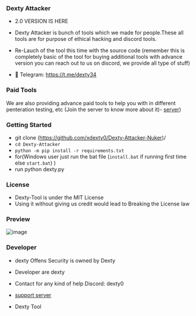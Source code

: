 ### Dexty Attacker
 
- 2.0 VERSION IS HERE 

- Dexty Attacker is bunch of tools which we made for people.These all tools are for purpose of ethical hacking and discord tools.

- Re-Lauch of the tool this time with the source code (remember this is completely basic of the tool for buying additional tools with advance version you can reach out to us on discord, we provide all type of stuff)

- 📣 Telegram: https://t.me/dexty34




### Paid Tools 
We are also providing advance paid tools to help you with in different penteration testing, etc (Join the server to know more about it)- [ server](https://discord.gg/fZNgtNwuqH))


### Getting Started
-  git clone (https://github.com/xdexty0/Dexty-Attacker-Nuker)/
- `cd Dexty-Attacker`
- `python -m pip install -r requirements.txt`
- for(Windows user just run the bat file (`install.bat` if running first time else `start.bat`) )
- run python dexty.py


### License

- Dexty-Tool  is under the MIT License
- Using it without giving us credit would lead to Breaking the License law

### Preview

![image](https://github.com/xdexty0/Dexty-Attacker-Nuker/assets/147257219/b30f030d-8697-4b32-9a61-26f59f60daa9)




### Developer 
- dexty Offens Security is owned by Dexty
- Developer are dexty
- Contact for any kind of help  Discord: dexty0
- [support server](https://discord.gg/fZNgtNwuqH)




- Dexty Tool





